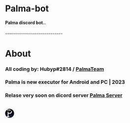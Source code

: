 # Palma-bot
<h4>Palma discord bot..</h4>
-----------------------------

# About 
<h3> All coding by: Hubyp#2814 / <a href="https://discord.gg/3UGvNPTatC">PalmaTeam</a>
<h3> Palma is new executor for Android and PC | 2023</h2>
<h3> Relase very soon on dicord server <a href="https://discord.gg/3UGvNPTatC">Palma Server</a></h3>
<br>
  <img src="img/image.png" style="border-radius: 19px; height: 29px; width: 29px;">
